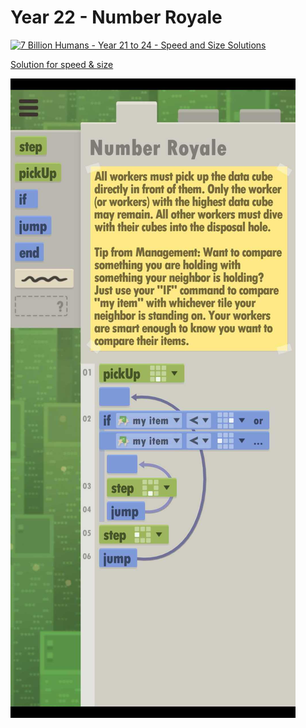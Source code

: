 # Year 22 - Number Royale

[![7 Billion Humans - Year 21 to 24 - Speed and Size Solutions](https://img.youtube.com/vi/ONfqP2TH_T0/0.jpg)](https://www.youtube.com/watch?v=ONfqP2TH_T0&t=148s)

[Solution for speed & size](solution.txt)

![Solution for speed & size](solution.JPEG "Year 22")